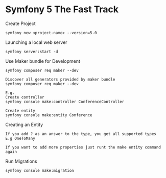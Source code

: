 # Symfony 5 The Fast Track

Create Project
```
symfony new <project-name> --version=5.0
```

Launching a local web server
```
symfony server:start -d
```

Use Maker bundle for Development
```
symfony composer req maker --dev

Discover all generators provided by maker bundle
symfony composer req maker --dev

E.g.
Create controller
symfony console make:controller ConferenceController

Create entity
symfony console make:entity Conference
```

Creating an Entity
```
If you add ? as an answer to the type, you get all supported types
E.g OneToMany

If you want to add more properties just runt the make entity command again
```
Run Migrations
```
symfony console make:migration
```

